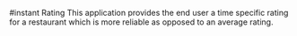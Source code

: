 #instant Rating
 This application provides the end user a time specific rating for a restaurant which is more reliable as opposed to an average rating.
